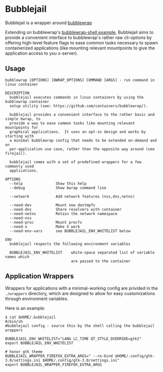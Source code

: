 # Bubblejail

Bubblejail is a wrapper around [bubblewrap](https://github.com/containers/bubblewrap/)

Extending on bubblewrap's
[bubblewrap-shell example](https://github.com/containers/bubblewrap/blob/b8e6e1159e63045679ae57b8b379b39eae7798a6/demos/bubblewrap-shell.sh),
Bubblejail aims to provide a convenient interface to bubblewrap's rather raw
cli-options by offering high-level feature flags to ease common tasks necessary
to spawn containerized applications (like mounting relevant mountpoints to give
the application access to you x-server).

## Usage

```
bubblewrap [OPTIONS] [BWRAP_OPTIONS] COMMAND [ARGS] - run command in linux container

DESCRIPTION
  bubblejail executes commands in linux containers by using the bubblewrap container
  setup utility (see: https://github.com/containers/bubblewrap/).

  bubblejail provides a convenient interface to the rather basic and simple bwrap, to
  provide a way to ease common tasks like mounting relevant mountpoints for
  graphical applications.  It uses an opt-in design and works by starting with
  a minimal bubblewrap config that needs to be extended on-demand and on
  per-application use case, rather than the opposite way around (see firejail).

  bubblejail comes with a set of predefined wrappers for a few commonly used
  applications.

OPTIONS
  --help               Show this help
  --debug              Show bwrap command line

  --network            Add network features (nss,dns,netns)

  --need-dev           Mount new devtmpfs
  --need-dns           Share resolvers with container
  --need-netns         Retain the network namespace
  --need-nss
  --need-proc          Mount procfs
  --need-x             Make X work
  --need-env-vars      see BUBBLEJAIL_ENV_WHITELIST below

ENV
  bubblejail respects the following environment variables

  BUBBLEJAIL_ENV_WHITELIST    white-space separated list of variable names which
                              are passed to the container
```

## Application Wrappers

Wrappers for applications with a minimal-working config are privided in the
`./wrappers` directory, which are designed to allow for easy customizations
through environment variables.

Here is an example:

```
$ cat $HOME/.bubblejail
#/bin/sh
#bubblejail config - source this by the shell calling the bubblejail wrappers

BUBBLEJAIL_ENV_WHITELIST="LANG LC_TIME QT_STYLE_OVERRIDE=gtk2"
export BUBBLEJAIL_ENV_WHITELIST

# honor gtk theme
BUBBLEJAIL_WRAPPER_FIREFOX_EXTRA_ARGS=" --ro-bind $HOME/.config/gtk-3.0/settings.ini $HOME/.config/gtk-3.0/settings.ini"
export BUBBLEJAIL_WRAPPER_FIREFOX_EXTRA_ARGS
```
